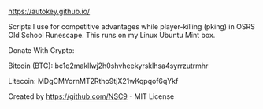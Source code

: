 https://autokey.github.io/

Scripts I use for competitive advantages while player-killing (pking) in OSRS Old School Runescape. This runs on my Linux Ubuntu Mint box. 

Donate With Crypto:

Bitcoin (BTC): bc1q2makllwj2h0shvheekyrsklhsa4syrrzutrmhr

Litecoin: MDgCMYornMT2Rtho9tjX21wKqpqof6qYkf

Created by https://github.com/NSC9 - MIT License
